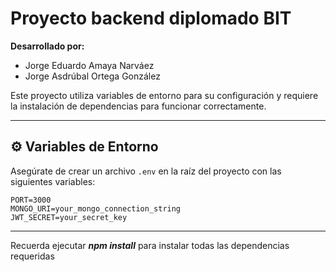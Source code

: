 # Proyecto backend diplomado BIT

**Desarrollado por:**  
- Jorge Eduardo Amaya Narváez  
- Jorge Asdrúbal Ortega González 

Este proyecto utiliza variables de entorno para su configuración y requiere la instalación de dependencias para funcionar correctamente.

---

## ⚙️ Variables de Entorno

Asegúrate de crear un archivo `.env` en la raíz del proyecto con las siguientes variables:

```env
PORT=3000
MONGO_URI=your_mongo_connection_string
JWT_SECRET=your_secret_key
```

---

Recuerda ejecutar ***npm install*** para instalar todas las dependencias requeridas